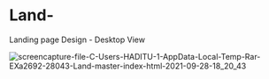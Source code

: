 # Land-
Landing page
Design - Desktop View 

![screencapture-file-C-Users-HADITU-1-AppData-Local-Temp-Rar-EXa2692-28043-Land-master-index-html-2021-09-28-18_20_43](https://user-images.githubusercontent.com/83688429/135111508-28011101-7436-40a0-a181-b24060208896.png)


